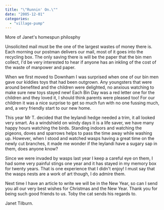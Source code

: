 ```yaml
---
title: "\"Runnin' On.\""
date: "2005-12-01"
categories: 
  - "village-pump"
---
```


More of Janet's homespun philosphy

Unsolicited mail must be the one of the largest wastes of money there is. Each morning our postman delivers our mail, most of it goes into the recycling box. The only saving there is will be the paper that the bin men collect, I'd be very interested to hear if anyone has an inkling of the cost of the waste of manpower and paper.

When we first moved to Downham I was surprised when one of our bin men gave our kiddies toys that had been outgrown. Any youngsters that were around benefited and the children were delighted, no anxious watching to make sure new toys stayed new! Each Bin Day was a red letter one for the children and they loved it, I should think parents were pleased too! For our children it was a nice surprise to get so much fun with no one fussing much, and, a very friendly start to our new home.

This year Mr T. decided that the leylandi hedge needed a trim, it all looked very smart. As a windshield on windy days it is a life saver, we have many happy hours watching the birds. Standing indoors and watching the pigeons, doves and sparrows helps to pass the time away while washing up. However, when I stood and watched wasps having a great time on the newly cut branches, it made me wonder if the leylandi have a sugary sap in them, does anyone know?

Since we were invaded by wasps last year I keep a careful eye on them, I had some very painful stings one year and it has stayed in my memory box for twenty years. That is one experience that I didn't enjoy! I must say that the wasps nests are a work of art though, I do admire them.

Next time I have an article to write we will be in the New Year, so can I send you all our very best wishes for Christmas and the New Year. Thank you for being such good friends to us. Toby the cat sends his regards to.

Janet Tilburn.
